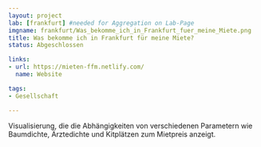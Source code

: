 ```yaml
---
layout: project
lab: [frankfurt] #needed for Aggregation on Lab-Page
imgname: frankfurt/Was_bekomme_ich_in_Frankfurt_fuer_meine_Miete.png
title: Was bekomme ich in Frankfurt für meine Miete?
status: Abgeschlossen

links:
- url: https://mieten-ffm.netlify.com/
  name: Website

tags:
- Gesellschaft

---
```

Visualisierung, die die Abhängigkeiten von verschiedenen Parametern wie Baumdichte, Ärztedichte und Kitplätzen zum Mietpreis anzeigt.
